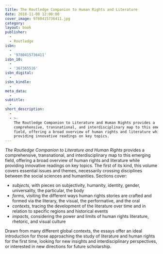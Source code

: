 ```yaml
---
title: The Routledge Companion to Human Rights and Literature
date: 2018-11-08 12:00:00
cover_image: 9780415736411.jpg
category:
layout: book
publisher:
  -
  - Routledge
isbn:
  -
  - '9780415736411'
isbn_10:
  -
  - '367365516'
isbn_digital:
  -
isbn_kindle:
  -
meta_data:
  -
subtitle:
  -
short_description:
  -
  - >-
    The Routledge Companion to Literature and Human Rights provides a
    comprehensive, transnational, and interdisciplinary map to this emerging
    field, offering a broad overview of human rights and literature while
    providing innovative readings on key topics.
---
```


*The Routledge Companion to Literature and Human Rights* provides a comprehensive, transnational, and interdisciplinary map to this emerging field, offering a broad overview of human rights and literature while providing innovative readings on key topics. The first of its kind, this volume covers essential issues and themes, necessarily crossing disciplines between the social sciences and humanities. Sections cover:

* *subjects,* with pieces on subjectivity, humanity, identity, gender, universality, the particular, the body
* *forms,* visiting the different ways human rights stories are crafted and formed via the literary, the visual, the performative, and the oral
* *contexts,* tracing the development of the literature over time and in relation to specific regions and historical events
* *impacts,* considering the power and limits of human rights literature, rhetoric, and visual culture

Drawn from many different global contexts, the essays offer an ideal introduction for those approaching the study of literature and human rights for the first time, looking for new insights and interdisciplinary perspectives, or interested in new directions for future scholarship.

&nbsp;

&nbsp;